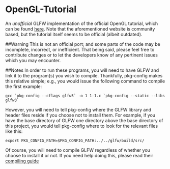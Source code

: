 OpenGL-Tutorial
===============

An _unofficial_ GLFW implementation of the official OpenGL tutorial, which can be found [here](http://www.glprogramming.com/red/).
Note that the aforementioned website is community based, but the tutorial itself seems to be official (albeit outdated).

##Warning
This is not an official port; and some parts of the code may be incomplete, incorrect, or inefficient. That being said, please feel free to contribute changes or to let the developers know of any pertinent issues which you may encounter.

##Notes
In order to run these programs, you will need to have GLFW and link it to the program(s) you wish to compile. Thankfully, pkg-config makes this relative simple; e.g., you would issue the following command to compile the first example:
```
gcc `pkg-config --cflags glfw3` -o 1 1-1.c `pkg-config --static --libs glfw3`
```
However, you will need to tell pkg-config where the GLFW library and header files reside if you choose not to install them. For example, if you have the base directory of GLFW one directory above the base directory of this project, you would tell pkg-config where to look for the relevant files like this:
```
export PKG_CONFIG_PATH=$PKG_CONFIG_PATH:../../glfw/build/src/
```
Of course, you will need to compile GLFW regardless of whether you choose to install it or not. If you need help doing this, please read their [compiling guide](http://www.glfw.org/docs/latest/compile.html)
